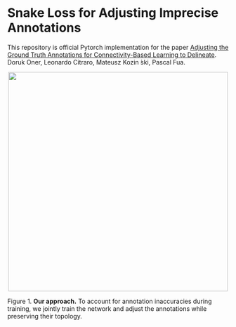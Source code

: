 # Snake Loss for Adjusting Imprecise Annotations
This repository is official Pytorch implementation for the paper [Adjusting the Ground Truth Annotations for Connectivity-Based Learning to Delineate](https://arxiv.org/abs/2112.02781). Doruk Oner, Leonardo Citraro, Mateusz Kozin ́ski, Pascal Fua.

<p align="center">
  <img src="https://github.com/doruk-oner/AdjustingAnnotationswithSnakes/files/10428495/teaser.pdf" width="500" />  
</p>

Figure 1. **Our approach.** To account for annotation inaccuracies during training, we jointly train the network and adjust the annotations while preserving their topology.
